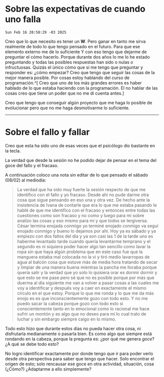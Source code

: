 # Sobre las expectativas de cuando uno falla
`Sun Feb 16 20:58:29 -03 2025`

Creo que lo que necesito es tener un **W**.
Pero ganar en tanto me sirva realmente de todo lo que tengo pensado en el futuro.
Para que ese elemento externo me de lo suficiente 
Y con eso tengo que dejarme de preguntar el cómo hacerlo.
Porque durante dos años lo me lo he estado preguntando y todas las posibles respuestas
han sido o nulas o infructuosas.
Quizás el único cómo que si me tengo que preguntar y responder es: ¿cómo empezar?
Creo que tengo que seguir las cosas de la mejor manera posible.
Por cosas estoy hablando del curso de programación.^[
Creo que uno de los más grandes errores es haber hablado de lo que estaba haciendo
con la programación.
El no hablar de las cosas creo que tiene un poder que no me di cuenta antes.]

Creo que tengo que conseguir algún proyecto que me haga lo posible de evolucionar
pero que no me haga desmotivarme lo suficiente.

---

# Sobre el fallo y fallar
Creo que esta ha sido uno de esas veces que el psicólogo dio bastante en la tecla.

La verdad que desde la sesión no he podido dejar de pensar en el tema del goce del fallo y el fracaso.

A continuación coloco una nota sin editar de lo que pensado el sábado (08/02) al mediodía:

> La verdad que ha sido muy fuerte la sesión respecto de que me identifico con
> el fallo y yo fracaso. Desde ahí no pude darme otra cosa que sigue pensando
> en eso una y otra vez. De hecho ante la insistencia de Ivana de contarle que
> era lo que me estaba pasando le hablé de que me identifico con el fracaso y
> entonces entre todas las cuestiones como son fracaso y no como y luego para
> mí sobre analizo las cosas y eso mismo para mí y que todos se tergiversa.
> César termina enojada conmigo yo terminé enojado conmigo va seguí enojado
> conmigo y bueno lo dejamos por ahí. Hoy ya es sábado y ya empiezo con dos
> fallos del día y ya son casi las 1 de la tarde uno es haberme levantado tarde
> cuando quería levantarme temprano y el segundo es ni siquiera poder hacer
> algo tan sencillo como lavar la ropa sin que haya algún problema que en este
> caso fue que la manguera estaba mal colocada no la vi y tiró medio lavarropas
> de agua al balcón cosa que estuve más de media hora tratando de secar y
> limpiar de una manera buena mientras la pancha me lloraba porque quería salir
> y la verdad que yo solo lo quisiera orar es dormir dormir y que esto se me
> pase pero sé que no es posible porque por más que duerma al día siguiente me
> van a volver a pasar cosas a las cuales me voy a identificar y después voy a
> caer en exactamente el mismo círculo en el que estoy. Porque lo que me ronda
> y lo que me da más enojo es es que inconscientemente gozo con todo esto. Y no
> me puedo sacar la cabeza porque gozo con todo esto sí conscientemente tanto
> en lo emocional como lo racional me hace sufrir un montón y es algo que no
> deseo para mí lo cual trato de luchar y sin embargo siempre caigo en lo
> mismo.

Todo esto hizo que durante estos días no pueda hacer otra cosa,
ni disfrutarla medianamente o pasarla bien.
Es como algo que siempre está rondando en la cabeza,
porque la pregunta es:
¿por qué me genera *goce*?
¿A qué se debe todo esto?

No logro identificar exactamente por donde tengo que ir para poder verlo desde
otra perspectiva para saber que tengo que hacer.
Solo encontrar el origen de esto;
solo rencausar ese goce en otra actividad, situación, cosa (¿Cómo?)
¿Adaptarme a ello simplemente?

<!-- Hablar con sebastian de que ivana cree que me queda comodo el y por tanto
es algo de lo que no voy a salir hasta que no esté incomodo -->
